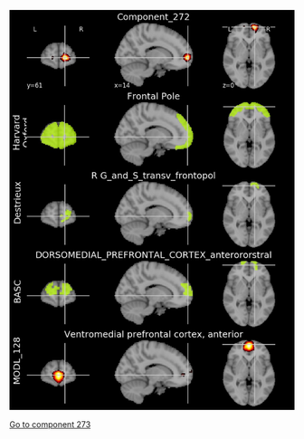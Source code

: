 


![272](preliminary/272.jpg "Component 272")

[Go to component 273](https://parietal-inria.github.io/MODL_atlas/1024/273 "Component 273")